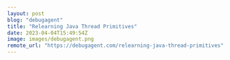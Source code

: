 ```yaml
---
layout: post
blog: "debugagent"
title: "Relearning Java Thread Primitives"
date: 2023-04-04T15:49:54Z
image: images/debugagent.png
remote_url: "https://debugagent.com/relearning-java-thread-primitives"
---
```

